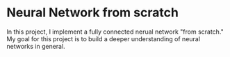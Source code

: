 # Neural Network from scratch
In this project, I implement a fully connected nerual network "from scratch." My goal for this project is to build a deeper understanding of neural networks in general.
